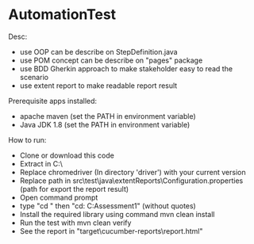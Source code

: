 # AutomationTest

Desc:
- use OOP can be describe on StepDefinition.java
- use POM concept can be describe on "pages" package
- use BDD Gherkin approach to make stakeholder easy to read the scenario
- use extent report to make readable report result




Prerequisite apps installed:
- apache maven (set the PATH in environment variable)
- Java JDK 1.8 (set the PATH in environment variable)


How to run:
- Clone or download this code
- Extract in C:\
- Replace chromedriver (In directory 'driver') with your current version
- Replace path in src\test\java\extentReports\Configuration.properties (path for export the report result)
- Open command prompt
- type "cd \" then "cd: C:Assessment1" (without quotes)
- Install the required library using command
     mvn clean install
- Run the test with
     mvn clean verify
- See the report in "target\cucumber-reports\report.html"